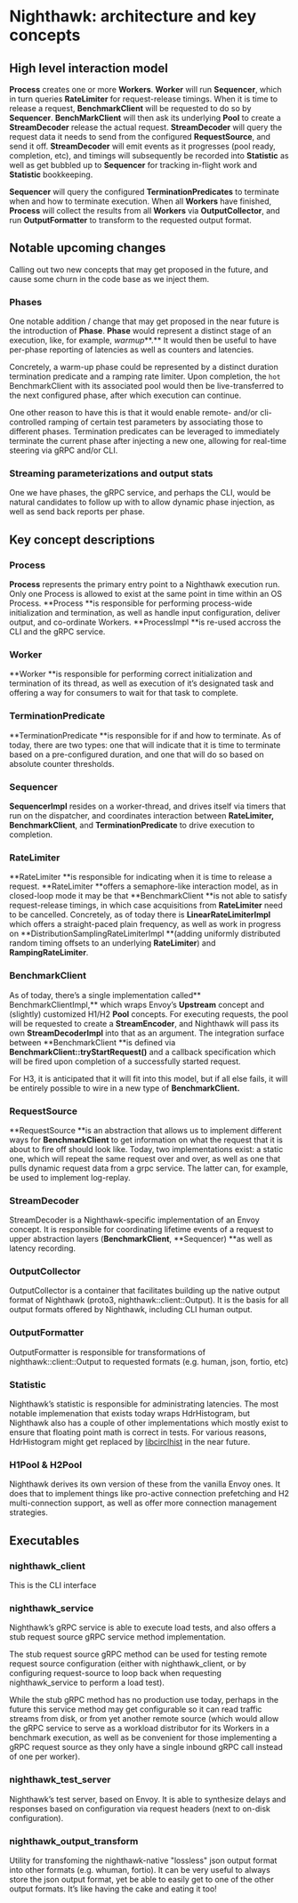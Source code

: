 # Nighthawk: architecture and key concepts

## High level interaction model

**Process** creates one or more **Workers**. **Worker** will run **Sequencer**, which in turn queries **RateLimiter** for request-release timings. When it is time to release a request, **BenchmarkClient** will be requested to do so by **Sequencer**. **BenchMarkClient** will then ask its underlying **Pool** to create a **StreamDecoder** release the actual request. **StreamDecoder** will query the request data it needs to send from the configured **RequestSource**, and send it off. **StreamDecoder** will emit events as it progresses (pool ready, completion, etc), and timings will subsequently be recorded into **Statistic** as well as get bubbled up to **Sequencer** for tracking in-flight work and **Statistic** bookkeeping.

**Sequencer** will query the configured **TerminationPredicates** to terminate when and how to terminate execution. When all **Workers** have finished, **Process** will collect the results from all **Workers** via **OutputCollector**, and run **OutputFormatter** to transform to the requested output format.

## Notable upcoming changes

Calling out two new concepts that may get proposed in the future, and cause some churn in the code base as we inject them.

### Phases

One notable addition / change that may get proposed in the near future is the introduction of **Phase**. **Phase** would represent a distinct stage of an execution, like, for example, *warmup***.** It would then be useful to have per-phase reporting of latencies as well as counters and latencies. 

Concretely, a warm-up phase could be represented by a distinct duration termination predicate and a ramping rate limiter. Upon completion, the `hot` BenchmarkClient with its associated pool would then be live-transferred to the next configured phase, after which execution can continue.

One other reason to have this is that it would enable remote- and/or cli- controlled ramping of certain test parameters by associating those to different phases. Termination predicates can be leveraged to immediately terminate the current phase after injecting a new one, allowing for real-time steering via gRPC and/or CLI.

### Streaming parameterizations and output stats

One we have phases, the gRPC service, and perhaps the CLI, would be natural candidates to follow up with to allow dynamic phase injection, as well as send back reports per phase.

## Key concept descriptions

### Process

**Process** represents the primary entry point to a Nighthawk execution run. Only one Process is allowed to exist at the same point in time within an OS Process. **Process **is responsible for performing process-wide initialization and termination, as well as handle input configuration, deliver output, and co-ordinate Workers. **ProcessImpl **is re-used accross the CLI and the gRPC service.

### Worker

**Worker **is responsible for performing correct initialization and termination of its thread, as well as execution of it’s designated task and offering a way for consumers to wait for that task to complete. 

### TerminationPredicate

**TerminationPredicate **is responsible for if and how to terminate. As of today, there are two types: one that will indicate that it is time to terminate based on a pre-configured duration, and one that will do so based on absolute counter thresholds. 

### Sequencer

**SequencerImpl** resides on a worker-thread, and drives itself via timers that run on the dispatcher, and coordinates interaction between **RateLimiter,** **BenchmarkClient**, and **TerminationPredicate** to drive execution to completion.

### RateLimiter

**RateLimiter **is responsible for indicating when it is time to release a request.  **RateLimiter **offers a semaphore-like interaction model, as in closed-loop mode it may be that **BenchmarkClient **is not able to satisfy request-release timings, in which case acquisitions from **RateLimiter** need to be cancelled. Concretely, as of today there is **LinearRateLimiterImpl** which offers a straight-paced plain frequency, as well as work in progress on **DistributionSamplingRateLimiterImpl **(adding uniformly distributed random timing offsets to an underlying **RateLimiter**) and **RampingRateLimiter**. 

### BenchmarkClient

As of today, there’s a single implementation called** BenchmarkClientImpl,** which wraps Envoy’s **Upstream** concept and (slightly) customized H1/H2 **Pool** concepts. For executing requests, the pool will be requested to create a **StreamEncoder**, and Nighthawk will pass its own **StreamDecoderImpl** into that as an argument. The integration surface between **BenchmarkClient **is defined via **BenchmarkClient::tryStartRequest()** and a callback specification which will be fired upon completion of a successfully started request.

For H3, it is anticipated that it will fit into this model, but if all else fails, it will be entirely possible to wire in a new type of **BenchmarkClient.**

### RequestSource

**RequestSource **is an abstraction that allows us to implement different ways for **BenchmarkClient** to get information on what the request that it is about to fire off should look like. Today, two implementations exist: a static one, which will repeat the same request over and over, as well as one that pulls dynamic request data from a grpc service. The latter can, for example, be used to implement log-replay.

### StreamDecoder

StreamDecoder is a Nighthawk-specific implementation of an Envoy concept. It is responsible for coordinating lifetime events of a request to upper abstraction layers (**BenchmarkClient**, **Sequencer) **as well as latency recording.

### OutputCollector

OutputCollector is a container that facilitates building up the native output format of Nighthawk (proto3, nighthawk::client::Output). It is the basis for all output formats offered by Nighthawk, including CLI human output.

### OutputFormatter

OutputFormatter is responsible for transformations of nighthawk::client::Output to requested formats (e.g. human, json, fortio, etc)

### Statistic

Nighthawk’s statistic is responsible for administrating latencies. The most notable implemenation that exists today wraps HdrHistogram, but Nighthawk also has a couple of other implementations which mostly exist to ensure that floating point math is correct in tests. For various reasons, HdrHistogram might get replaced by [libcirclhist](https://github.com/envoyproxy/nighthawk/issues/115) in the near future.

### H1Pool & H2Pool

Nighthawk derives its own version of these from the vanilla Envoy ones. It does that to implement things like pro-active connection prefetching and H2 multi-connection support, as well as offer more connection management strategies. 

## Executables

### nighthawk_client

This is the CLI interface

### nighthawk_service

Nighthawk’s gRPC service is able to execute load tests, and also offers a stub request source gRPC service method implementation. 

The stub request source gRPC method can be used for testing remote request source configuration (either with nighthawk_client, or by configuring request-source to loop back when requesting nighthawk_service to perform a load test). 

While the stub gRPC method has no production use today, perhaps in the future this service method may get configurable so it can read traffic streams from disk, or from yet another remote source (which would allow the gRPC service to serve as a workload distributor for its Workers in a benchmark execution, as well as be convenient for those implementing a gRPC request source as they only have a single inbound gRPC call instead of one per worker).

### nighthawk_test_server

Nighthawk’s test server, based on Envoy. It is able to synthesize delays and responses based on configuration via request headers (next to on-disk configuration).

### nighthawk_output_transform

Utility for transfoming the nighthawk-native "lossless" json output format into other formats (e.g. whuman, fortio). It can be very useful to always store the json output format, yet be able to easily get to one of the other output formats. It’s like having the cake and eating it too!